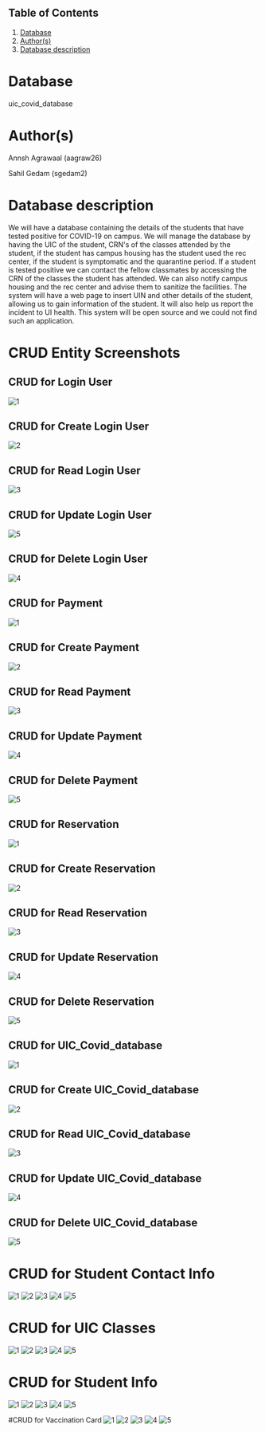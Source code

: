 ## Table of Contents
1. [Database](#database)
1. [Author(s)](#author)
1. [Database description](#description)

# Database
uic_covid_database

# Author(s)
Annsh Agrawaal (aagraw26)

Sahil Gedam (sgedam2)

# Database description
We will have a database containing the details of the students that have tested positive for COVID-19 on campus. We will manage the database by having the UIC of the student, CRN's of the classes attended by the student, if the student has campus housing has the student used the rec center, if the student is symptomatic and the quarantine period. If a student is tested positive we can contact the fellow classmates by accessing the CRN of the classes the student has attended. We can also notify campus housing and the rec center and advise them to sanitize the facilities.
The system will have a web page to insert UIN and other details of the student, allowing us to gain information of the student. It will also help us report the incident to UI health.
This system will be open source and we could not find such an application.

# CRUD Entity Screenshots

## CRUD for Login User
![1](https://user-images.githubusercontent.com/60448610/158507851-20f59866-831b-4988-87e3-acba6604640b.jpg)

## CRUD for Create Login User
![2](https://user-images.githubusercontent.com/60448610/158507987-957e0b7c-42f9-41a2-902a-ff3aa5872a51.jpg)

## CRUD for Read Login User
![3](https://user-images.githubusercontent.com/60448610/158507999-4a7d7ab8-81a7-4c85-b92c-c034ce1b91ff.jpg)

## CRUD for Update Login User
![5](https://user-images.githubusercontent.com/60448610/158508016-13ed3539-f834-4922-b66b-103efeda0331.jpg)

## CRUD for Delete Login User
![4](https://user-images.githubusercontent.com/60448610/158508020-1707e105-c09e-436c-97b9-e6e0ae0ba97b.jpg)

## CRUD for Payment
![1](https://user-images.githubusercontent.com/60448610/158508346-9de131b0-2048-461e-b899-f3f6d848fb4e.jpg)

## CRUD for Create Payment
![2](https://user-images.githubusercontent.com/60448610/158508358-37451f99-8c6e-47ea-ac1c-1577e27c82e8.jpg)

## CRUD for Read Payment
![3](https://user-images.githubusercontent.com/60448610/158508367-1b576e3b-60aa-4ff7-953c-6bea5b31645a.jpg)

## CRUD for Update Payment
![4](https://user-images.githubusercontent.com/60448610/158508368-35413753-eb51-4c04-95ff-b54397fbcf31.jpg)

## CRUD for Delete Payment
![5](https://user-images.githubusercontent.com/60448610/158508373-0dcaf092-2e86-48a1-8bbb-384c9dee8b50.jpg)


## CRUD for Reservation
![1](https://user-images.githubusercontent.com/60448610/158508602-c7f5f28d-0c85-4ff8-9fad-a30ae773d6c9.jpg)

## CRUD for Create Reservation
![2](https://user-images.githubusercontent.com/60448610/158508608-53cbc16c-8e20-4413-8095-5cd503022758.jpg)

## CRUD for Read Reservation
![3](https://user-images.githubusercontent.com/60448610/158508611-42b154b2-b304-4898-b0e6-74fb18693953.jpg)

## CRUD for Update Reservation
![4](https://user-images.githubusercontent.com/60448610/158508620-0311c785-92ee-40af-aaf5-ce996f374326.jpg)

## CRUD for Delete Reservation
![5](https://user-images.githubusercontent.com/60448610/158508626-7e9f6ef5-df2e-4352-ac1b-6bf510bd727e.jpg)


## CRUD for UIC_Covid_database
![1](https://user-images.githubusercontent.com/60448610/158508895-6a8ae1bd-17db-4ba8-8bf6-f2fdafd79eae.jpg)

## CRUD for Create UIC_Covid_database
![2](https://user-images.githubusercontent.com/60448610/158508904-23bb88eb-5dae-4a5b-b5a5-1eac120e7186.jpg)

## CRUD for Read UIC_Covid_database
![3](https://user-images.githubusercontent.com/60448610/158508921-c9131865-b8f3-41fb-a8f5-7030296ed7cc.jpg)

## CRUD for Update UIC_Covid_database
![4](https://user-images.githubusercontent.com/60448610/158508927-a3eb6d46-24a2-4a76-b8e5-8e0b73b9f5bf.jpg)

## CRUD for Delete UIC_Covid_database
![5](https://user-images.githubusercontent.com/60448610/158508932-727939c9-9c48-43a4-a0c6-2e7aa8f8bef0.jpg)

# CRUD for Student Contact Info
![1](https://user-images.githubusercontent.com/21062057/158508648-717167f1-3a42-48fd-9d4a-74decc0d841d.png)
![2](https://user-images.githubusercontent.com/21062057/158508758-5d4ed052-bea3-4d76-9260-c9dc41779149.png)
![3](https://user-images.githubusercontent.com/21062057/158508769-78f29dac-547b-4dd1-8ddc-1d35db94b9a0.png)
![4](https://user-images.githubusercontent.com/21062057/158508774-f3e151fc-25e2-47e0-ae3d-5a7fa38e3a20.png)
![5](https://user-images.githubusercontent.com/21062057/158508777-ac7f1fb9-faed-4ebd-a1e3-74b2476f4e44.png)

# CRUD for UIC Classes
![1](https://user-images.githubusercontent.com/21062057/158508834-372b6295-f931-493f-858f-eaa9b8d25051.png)
![2](https://user-images.githubusercontent.com/21062057/158508842-4e5f8cd1-97a8-405b-9c7a-095c4c12e139.png)
![3](https://user-images.githubusercontent.com/21062057/158508844-13114cb2-7a80-4a8b-b97f-030c20995602.png)
![4](https://user-images.githubusercontent.com/21062057/158508845-63840cfc-afa8-48c0-863f-e69709d5646d.png)
![5](https://user-images.githubusercontent.com/21062057/158508849-6372d030-ad90-4b99-bc24-9121f398b8af.png)

# CRUD for Student Info
![1](https://user-images.githubusercontent.com/21062057/158508879-26a2ab8e-5b5c-42bb-bcb6-a350403ab64c.png)
![2](https://user-images.githubusercontent.com/21062057/158508890-5da2156e-f048-49b7-bdb9-4c91331b7d0e.png)
![3](https://user-images.githubusercontent.com/21062057/158508891-26434220-74de-4c7e-91fa-6b4a289afaca.png)
![4](https://user-images.githubusercontent.com/21062057/158508892-015fa1e0-cfe4-442e-89f2-a91a71dc5b0f.png)
![5](https://user-images.githubusercontent.com/21062057/158508893-1ac659c9-8347-402b-95bc-13ca527731c9.png)

#CRUD for Vaccination Card
![1](https://user-images.githubusercontent.com/21062057/158508942-3309d2c0-c8f8-4ac5-bec8-98a7ece935aa.png)
![2](https://user-images.githubusercontent.com/21062057/158508948-2362a5ab-3561-41be-abd5-04dec0893f5e.png)
![3](https://user-images.githubusercontent.com/21062057/158508949-4cdf3124-7d0f-42b0-a3f8-2a4d2303d54c.png)
![4](https://user-images.githubusercontent.com/21062057/158508950-3cf59f8d-b851-41b4-86c9-f2766d897f7a.png)
![5](https://user-images.githubusercontent.com/21062057/158508951-1bd63f4b-4d57-48d3-a924-51a2187044bb.png)
